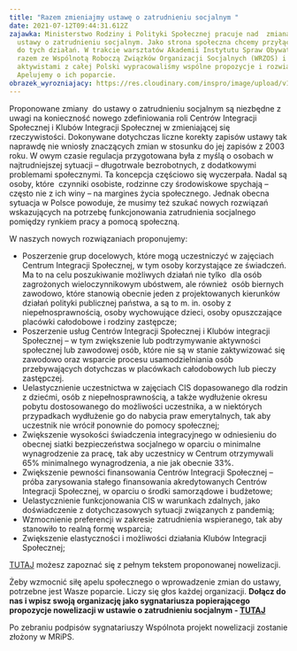 ```yaml
---
title: "Razem zmieniajmy ustawę o zatrudnieniu socjalnym "
date: 2021-07-12T09:44:31.612Z
zajawka: Ministerstwo Rodziny i Polityki Społecznej pracuje nad  zmianami  do
  ustawy o zatrudnieniu socjalnym. Jako strona społeczna chcemy przyłączyć się
  do tych działań. W trakcie warsztatów Akademii Instytutu Spraw Obywatelskich
  razem ze Wspólnotą Roboczą Związków Organizacji Socjalnych (WRZOS) i
  aktywistami z całej Polski wypracowaliśmy wspólne propozycje i rozwiązania.
  Apelujemy o ich poparcie.
obrazek_wyrozniajacy: https://res.cloudinary.com/inspro/image/upload/v1626083284/aiso/Zdj%C4%99cia%20szkolenia/r%C4%99ce1.jpg
---
```

Proponowane zmiany  do ustawy o zatrudnieniu socjalnym są niezbędne z uwagi na konieczność nowego zdefiniowania roli Centrów Integracji Społecznej i Klubów Integracji Społecznej w zmieniającej się rzeczywistości. Dokonywane dotychczas liczne korekty zapisów ustawy tak naprawdę nie wniosły znaczących zmian w stosunku do jej zapisów z 2003 roku. W owym czasie regulacja przygotowana była z myślą o osobach w najtrudniejszej sytuacji – długotrwale bezrobotnych, z dodatkowymi problemami społecznymi. Ta koncepcja częściowo się wyczerpała. Nadal są osoby, które  czynniki osobiste, rodzinne czy środowiskowe spychają – często nie z ich winy – na margines życia społecznego. Jednak obecna sytuacja w Polsce powoduje, że musimy też szukać nowych rozwiązań wskazujących na potrzebę funkcjonowania zatrudnienia socjalnego pomiędzy rynkiem pracy a pomocą społeczną.

W naszych nowych rozwiązaniach proponujemy:

* Poszerzenie grup docelowych, które mogą uczestniczyć w zajęciach Centrum Integracji Społecznej, w tym osoby korzystające ze świadczeń. Ma to na celu poszukiwanie możliwych działań nie tylko  dla osób zagrożonych wieloczynnikowym ubóstwem, ale również  osób biernych zawodowo, które stanowią obecnie jeden z projektowanych kierunków działań polityki publicznej państwa, a są to m. in. osoby z niepełnosprawnością, osoby wychowujące dzieci, osoby opuszczające placówki całodobowe i rodziny zastępcze;
* Poszerzenie usług Centrów Integracji Społecznej i Klubów integracji Społecznej – w tym zwiększenie lub podtrzymywanie aktywności społecznej lub zawodowej osób, które nie są w stanie zaktywizować się zawodowo oraz wsparcie procesu usamodzielniania osób przebywających dotychczas w placówkach całodobowych lub pieczy zastępczej.
* Uelastycznienie uczestnictwa w zajęciach CIS dopasowanego dla rodzin z dziećmi, osób z niepełnosprawnością, a także wydłużenie okresu pobytu dostosowanego do możliwości uczestnika, a w niektórych przypadkach wydłużenie go do nabycia praw emerytalnych, tak aby uczestnik nie wrócił ponownie do pomocy społecznej;
* Zwiększenie wysokości świadczenia integracyjnego w odniesieniu do obecnej siatki bezpieczeństwa socjalnego w oparciu o minimalne wynagrodzenie za pracę, tak aby uczestnicy w Centrum otrzymywali 65% minimalnego wynagrodzenia, a nie jak obecnie 33%.
* Zwiększenie pewności finansowania Centrów Integracji Społecznej – próba zarysowania stałego finansowania akredytowanych Centrów Integracji Społecznej, w oparciu o środki samorządowe i budżetowe;
* Uelastycznienie funkcjonowania CIS w warunkach zdalnych, jako doświadczenie z dotychczasowych sytuacji związanych z pandemią;
* Wzmocnienie preferencji w zakresie zatrudnienia wspieranego, tak aby stanowiło to realną formę wsparcia;
* Zwiększenie elastyczności i możliwości działania Klubów Integracji Społecznej;

[TUTAJ](https://res.cloudinary.com/inspro/image/upload/v1625637340/aiso/Propozycja_nowelizacji_ustawy_o_zatrudnieniu_socjalnym.pdf) możesz zapoznać się z pełnym tekstem proponowanej nowelizacji.

Żeby wzmocnić siłę apelu społecznego o wprowadzenie zmian do ustawy, potrzebne jest Wasze poparcie. Liczy się głos każdej organizacji. **Dołącz do nas i wpisz swoją organizację jako sygnatariusza popierającego propozycje nowelizacji w ustawie o zatrudnieniu socjalnym - [TUTAJ](https://docs.google.com/document/d/1MEriUgILcClieEh83xa62a5K_ezrRHNT0HTIwyDlPEA/edit?usp=sharing)**    

Po zebraniu podpisów sygnatariuszy Wspólnota  projekt nowelizacji zostanie złożony w MRiPS.